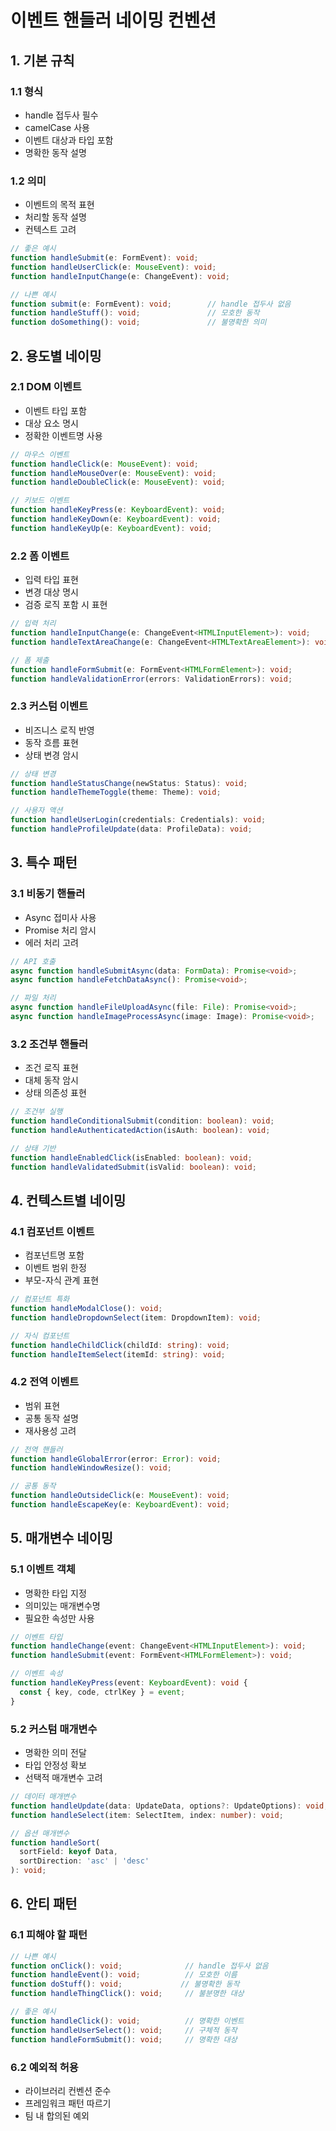 # 이벤트 핸들러 네이밍 컨벤션

## 1. 기본 규칙

### 1.1 형식
- handle 접두사 필수
- camelCase 사용
- 이벤트 대상과 타입 포함
- 명확한 동작 설명

### 1.2 의미
- 이벤트의 목적 표현
- 처리할 동작 설명
- 컨텍스트 고려

```typescript
// 좋은 예시
function handleSubmit(e: FormEvent): void;
function handleUserClick(e: MouseEvent): void;
function handleInputChange(e: ChangeEvent): void;

// 나쁜 예시
function submit(e: FormEvent): void;        // handle 접두사 없음
function handleStuff(): void;               // 모호한 동작
function doSomething(): void;               // 불명확한 의미
```

## 2. 용도별 네이밍

### 2.1 DOM 이벤트
- 이벤트 타입 포함
- 대상 요소 명시
- 정확한 이벤트명 사용

```typescript
// 마우스 이벤트
function handleClick(e: MouseEvent): void;
function handleMouseOver(e: MouseEvent): void;
function handleDoubleClick(e: MouseEvent): void;

// 키보드 이벤트
function handleKeyPress(e: KeyboardEvent): void;
function handleKeyDown(e: KeyboardEvent): void;
function handleKeyUp(e: KeyboardEvent): void;
```

### 2.2 폼 이벤트
- 입력 타입 표현
- 변경 대상 명시
- 검증 로직 포함 시 표현

```typescript
// 입력 처리
function handleInputChange(e: ChangeEvent<HTMLInputElement>): void;
function handleTextAreaChange(e: ChangeEvent<HTMLTextAreaElement>): void;

// 폼 제출
function handleFormSubmit(e: FormEvent<HTMLFormElement>): void;
function handleValidationError(errors: ValidationErrors): void;
```

### 2.3 커스텀 이벤트
- 비즈니스 로직 반영
- 동작 흐름 표현
- 상태 변경 암시

```typescript
// 상태 변경
function handleStatusChange(newStatus: Status): void;
function handleThemeToggle(theme: Theme): void;

// 사용자 액션
function handleUserLogin(credentials: Credentials): void;
function handleProfileUpdate(data: ProfileData): void;
```

## 3. 특수 패턴

### 3.1 비동기 핸들러
- Async 접미사 사용
- Promise 처리 암시
- 에러 처리 고려

```typescript
// API 호출
async function handleSubmitAsync(data: FormData): Promise<void>;
async function handleFetchDataAsync(): Promise<void>;

// 파일 처리
async function handleFileUploadAsync(file: File): Promise<void>;
async function handleImageProcessAsync(image: Image): Promise<void>;
```

### 3.2 조건부 핸들러
- 조건 로직 표현
- 대체 동작 암시
- 상태 의존성 표현

```typescript
// 조건부 실행
function handleConditionalSubmit(condition: boolean): void;
function handleAuthenticatedAction(isAuth: boolean): void;

// 상태 기반
function handleEnabledClick(isEnabled: boolean): void;
function handleValidatedSubmit(isValid: boolean): void;
```

## 4. 컨텍스트별 네이밍

### 4.1 컴포넌트 이벤트
- 컴포넌트명 포함
- 이벤트 범위 한정
- 부모-자식 관계 표현

```typescript
// 컴포넌트 특화
function handleModalClose(): void;
function handleDropdownSelect(item: DropdownItem): void;

// 자식 컴포넌트
function handleChildClick(childId: string): void;
function handleItemSelect(itemId: string): void;
```

### 4.2 전역 이벤트
- 범위 표현
- 공통 동작 설명
- 재사용성 고려

```typescript
// 전역 핸들러
function handleGlobalError(error: Error): void;
function handleWindowResize(): void;

// 공통 동작
function handleOutsideClick(e: MouseEvent): void;
function handleEscapeKey(e: KeyboardEvent): void;
```

## 5. 매개변수 네이밍

### 5.1 이벤트 객체
- 명확한 타입 지정
- 의미있는 매개변수명
- 필요한 속성만 사용

```typescript
// 이벤트 타입
function handleChange(event: ChangeEvent<HTMLInputElement>): void;
function handleSubmit(event: FormEvent<HTMLFormElement>): void;

// 이벤트 속성
function handleKeyPress(event: KeyboardEvent): void {
  const { key, code, ctrlKey } = event;
}
```

### 5.2 커스텀 매개변수
- 명확한 의미 전달
- 타입 안정성 확보
- 선택적 매개변수 고려

```typescript
// 데이터 매개변수
function handleUpdate(data: UpdateData, options?: UpdateOptions): void;
function handleSelect(item: SelectItem, index: number): void;

// 옵션 매개변수
function handleSort(
  sortField: keyof Data,
  sortDirection: 'asc' | 'desc'
): void;
```

## 6. 안티 패턴

### 6.1 피해야 할 패턴
```typescript
// 나쁜 예시
function onClick(): void;              // handle 접두사 없음
function handleEvent(): void;          // 모호한 이름
function doStuff(): void;             // 불명확한 동작
function handleThingClick(): void;     // 불분명한 대상

// 좋은 예시
function handleClick(): void;          // 명확한 이벤트
function handleUserSelect(): void;     // 구체적 동작
function handleFormSubmit(): void;     // 명확한 대상
```

### 6.2 예외적 허용
- 라이브러리 컨벤션 준수
- 프레임워크 패턴 따르기
- 팀 내 합의된 예외 